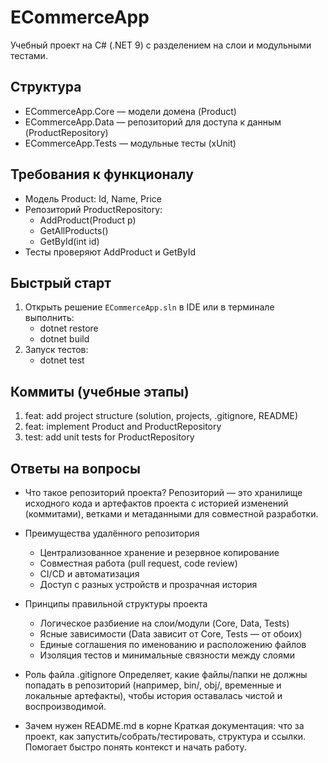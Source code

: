 ﻿# ECommerceApp

Учебный проект на C# (.NET 9) с разделением на слои и модульными тестами.

## Структура
- ECommerceApp.Core — модели домена (Product)
- ECommerceApp.Data — репозиторий для доступа к данным (ProductRepository)
- ECommerceApp.Tests — модульные тесты (xUnit)

## Требования к функционалу
- Модель Product: Id, Name, Price
- Репозиторий ProductRepository:
  - AddProduct(Product p)
  - GetAllProducts()
  - GetById(int id)
- Тесты проверяют AddProduct и GetById

## Быстрый старт
1) Открыть решение `ECommerceApp.sln` в IDE или в терминале выполнить:
   - dotnet restore
   - dotnet build
2) Запуск тестов:
   - dotnet test

## Коммиты (учебные этапы)
1) feat: add project structure (solution, projects, .gitignore, README)
2) feat: implement Product and ProductRepository
3) test: add unit tests for ProductRepository

## Ответы на вопросы
- Что такое репозиторий проекта?
  Репозиторий — это хранилище исходного кода и артефактов проекта с историей изменений (коммитами), ветками и метаданными для совместной разработки.

- Преимущества удалённого репозитория
  - Централизованное хранение и резервное копирование
  - Совместная работа (pull request, code review)
  - CI/CD и автоматизация
  - Доступ с разных устройств и прозрачная история

- Принципы правильной структуры проекта
  - Логическое разбиение на слои/модули (Core, Data, Tests)
  - Ясные зависимости (Data зависит от Core, Tests — от обоих)
  - Единые соглашения по именованию и расположению файлов
  - Изоляция тестов и минимальные связности между слоями

- Роль файла .gitignore
  Определяет, какие файлы/папки не должны попадать в репозиторий (например, bin/, obj/, временные и локальные артефакты), чтобы история оставалась чистой и воспроизводимой.

- Зачем нужен README.md в корне
  Краткая документация: что за проект, как запустить/собрать/тестировать, структура и ссылки. Помогает быстро понять контекст и начать работу.
